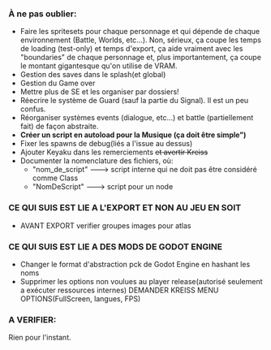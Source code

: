 ### À ne pas oublier:
* Faire les spritesets pour chaque personnage et qui dépende de chaque environnement (Battle, Worlds, etc…).
Non, sérieux, ça coupe les temps de loading (test-only) et temps d'export, ça aide vraiment avec les "boundaries" de chaque personnage et, plus importantement, ça coupe le montant gigantesque qu'on utilise de VRAM.
* Gestion des saves dans le splash(et global)
* Gestion du Game over
* Mettre plus de SE et les organiser par dossiers!
* Réecrire le système de Guard (sauf la partie du Signal). Il est un peu confus.
* Réorganiser systèmes events (dialogue, etc…) et battle (partiellement fait) de façon abstraite.
* **Créer un script en autoload pour la Musique (ça doit être simple")**
* Fixer les spawns de debug(liés a l'issue au dessus)
* Ajouter Keyaku dans les remerciements ~~et avertir Kreiss~~
* Documenter la nomenclature des fichiers, où:
	- "nom_de_script" ---> script interne qui ne doit pas être considéré comme Class
	- "NomDeScript" ---> script pour un node

### CE QUI SUIS EST LIE A L'EXPORT ET NON AU JEU EN SOIT

* AVANT EXPORT verifier groupes images pour atlas

### CE QUI SUIS EST LIE A DES MODS DE GODOT ENGINE

* Changer le format d'abstraction pck de Godot Engine en hashant les noms
* Supprimer les options non voulues au player release(autorisé seulement a
  exécuter ressources internes)
DEMANDER KREISS MENU OPTIONS(FullScreen, langues, FPS)


### A VERIFIER:
Rien pour l'instant.
